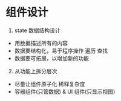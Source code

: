 # 组件设计

1. state 数据结构设计

- 用数据描述所有的内容
- 数据要结构化，易于程序操作 遍历 查找
- 数据要可拓展，以增加新的功能

2. 从功能上拆分层次

- 尽量让组件原子化 稀释复杂度
- 容器组件(只管数据) & UI 组件(只显示视图)
